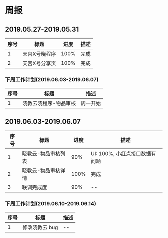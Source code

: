 
# 周报

## 2019.05.27-2019.05.31

序号 | 标题 | 进度 | 描述
--- | ---  | --- | --- 
1   | 天宫X号晓程序 | 100% | 完成
2   | 天宫X号分享页 | 100% | 完成

### 下周工作计划(2019.06.03-2019.06.07)
序号 | 标题 | 描述
--- | ---  | --- 
1   |  晓教云晓程序-物品审核 | 周一开始



## 2019.06.03-2019.06.07

序号 | 标题 | 进度 | 描述
--- | ---  | --- | --- 
1   | 晓教云-物品审核列表 | 90% | UI: 100%, 小红点接口数据有问题
2   | 晓教云-物品审核详情 | 100% | 完成
3   | 联调完成度 | 90% | --

### 下周工作计划(2019.06.10-2019.06.14)
序号 | 标题 | 描述
--- | ---  | --- 
1   |  修改晓教云 bug | --

